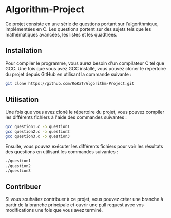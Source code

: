 # Algorithm-Project
Ce projet consiste en une série de questions portant sur l'algorithmique, implémentées en C. Les questions portent sur des sujets tels que les mathématiques avancées, les listes et les quadtrees.

## Installation
Pour compiler le programme, vous aurez besoin d'un compilateur C tel que GCC. Une fois que vous avez GCC installé, vous pouvez cloner le répertoire du projet depuis GitHub en utilisant la commande suivante :
```bash
git clone https://github.com/RoKaT/Algorithm-Project.git
```
## Utilisation
Une fois que vous avez cloné le répertoire du projet, vous pouvez compiler les différents fichiers à l'aide des commandes suivantes :
```bash
gcc question1.c -o question1
gcc question2.c -o question2
gcc question3.c -o question3
```
Ensuite, vous pouvez exécuter les différents fichiers pour voir les résultats des questions en utilisant les commandes suivantes :
```bash
./question1
./question2
./question3
```
## Contribuer
Si vous souhaitez contribuer à ce projet, vous pouvez créer une branche à partir de la branche principale et ouvrir une pull request avec vos modifications une fois que vous avez terminé.
